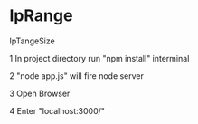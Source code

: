 # IpRange
IpTangeSize

1 In project directory run "npm install" interminal

2 "node app.js" will fire node server

3 Open Browser

4 Enter "localhost:3000/"

